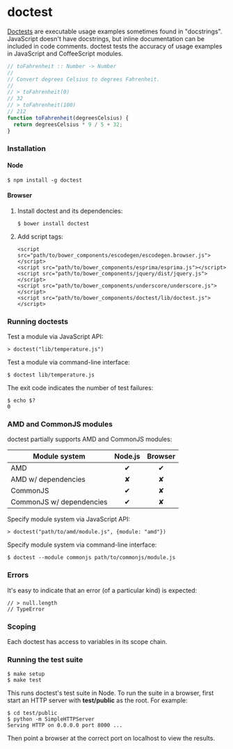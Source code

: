 # doctest

[Doctests][1] are executable usage examples sometimes found in "docstrings".
JavaScript doesn't have docstrings, but inline documentation can be included
in code comments. doctest tests the accuracy of usage examples in JavaScript
and CoffeeScript modules.

```javascript
// toFahrenheit :: Number -> Number
//
// Convert degrees Celsius to degrees Fahrenheit.
//
// > toFahrenheit(0)
// 32
// > toFahrenheit(100)
// 212
function toFahrenheit(degreesCelsius) {
  return degreesCelsius * 9 / 5 + 32;
}
```

### Installation

#### Node

    $ npm install -g doctest

#### Browser

1.  Install doctest and its dependencies:

        $ bower install doctest

2.  Add script tags:

        <script src="path/to/bower_components/escodegen/escodegen.browser.js"></script>
        <script src="path/to/bower_components/esprima/esprima.js"></script>
        <script src="path/to/bower_components/jquery/dist/jquery.js"></script>
        <script src="path/to/bower_components/underscore/underscore.js"></script>
        <script src="path/to/bower_components/doctest/lib/doctest.js"></script>

### Running doctests

Test a module via JavaScript API:

    > doctest("lib/temperature.js")

Test a module via command-line interface:

    $ doctest lib/temperature.js

The exit code indicates the number of test failures:

    $ echo $?
    0

### AMD and CommonJS modules

doctest partially supports AMD and CommonJS modules:

| Module system               | Node.js | Browser |
| --------------------------- |:-------:|:-------:|
| AMD                         |    ✔︎    |    ✔︎    |
| AMD w/ dependencies         |    ✘    |    ✘    |
| CommonJS                    |    ✔︎    |    ✘    |
| CommonJS w/ dependencies    |    ✔︎    |    ✘    |

Specify module system via JavaScript API:

    > doctest("path/to/amd/module.js", {module: "amd"})

Specify module system via command-line interface:

    $ doctest --module commonjs path/to/commonjs/module.js

### Errors

It's easy to indicate that an error (of a particular kind) is expected:

    // > null.length
    // TypeError

### Scoping

Each doctest has access to variables in its scope chain.

### Running the test suite

    $ make setup
    $ make test

This runs doctest's test suite in Node. To run the suite in a browser, first
start an HTTP server with __test/public__ as the root. For example:

    $ cd test/public
    $ python -m SimpleHTTPServer
    Serving HTTP on 0.0.0.0 port 8000 ...

Then point a browser at the correct port on localhost to view the results.


[1]: http://docs.python.org/library/doctest.html
